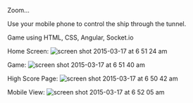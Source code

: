 Zoom...

Use your mobile phone to control the ship through the tunnel.

Game using HTML, CSS, Angular, Socket.io

Home Screen:
![screen shot 2015-03-17 at 6 51 24 am](https://cloud.githubusercontent.com/assets/8791823/6687910/b13aaa54-cc85-11e4-8671-c2536b4c3a7d.png)

Game:
![screen shot 2015-03-17 at 6 51 40 am](https://cloud.githubusercontent.com/assets/8791823/6687912/b4f0cdc2-cc85-11e4-8ac7-e40d21681ccc.png)

High Score Page:
![screen shot 2015-03-17 at 6 50 42 am](https://cloud.githubusercontent.com/assets/8791823/6687914/b970d900-cc85-11e4-8b05-fc419883e1db.png)

Mobile View:
![screen shot 2015-03-17 at 6 52 05 am](https://cloud.githubusercontent.com/assets/8791823/6687916/bda32758-cc85-11e4-9e27-88c2e8bb833e.png)
